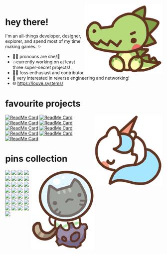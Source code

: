 <img align="right" src="toy_175.png">

# hey there!
I'm an all-things developer, designer, explorer, and spend most of my time making games. ✨ 

- 🏳️‍⚧️ pronouns are she/🐺
- 💥currently working on at least three super-secret projects!
- 🐱‍🐉 foss enthusiast and contributor
- 🔨 very interested in reverse engineering and networking!
- 🌐 https://louve.systems/

# favourite projects
<img align="right" src="toy_315.png">

[![ReadMe Card](https://github-readme-stats.vercel.app/api/pin/?username=Rackover&repo=Parchment&theme=tokyonight)]([https://github.com/Rackover/Parchment](https://github.com/Rackover/Parchment))
[![ReadMe Card](https://github-readme-stats.vercel.app/api/pin/?username=Rackover&repo=Broadcast&theme=dark)]([https://github.com/Rackover/Broadcast](https://github.com/Rackover/Broadcast))
[![ReadMe Card](https://github-readme-stats.vercel.app/api/pin/?username=Rackover&repo=iw4x-client&theme=tokyonight)]([https://github.com/Rackover/iw4x-client](https://github.com/Rackover/iw4x-client))
[![ReadMe Card](https://github-readme-stats.vercel.app/api/pin/?username=XLabsProject&repo=iw3x-port&theme=dark)]([https://github.com/XLabsProject/iw3x-port](https://github.com/XLabsProject/iw3x-port))
[![ReadMe Card](https://github-readme-stats.vercel.app/api/pin/?username=Rackover&repo=VOLTArcUnpacker&theme=tokyonight)]([https://github.com/Rackover/VOLTArcUnpacker](https://github.com/Rackover/VOLTArcUnpacker))
[![ReadMe Card](https://github-readme-stats.vercel.app/api/pin/?username=Rackover&repo=ADVNTURE&theme=dark)]([https://github.com/Rackover/ADVNTURE](https://github.com/Rackover/ADVNTURE))
[![ReadMe Card](https://github-readme-stats.vercel.app/api/pin/?username=Rackover&repo=TrackMasters.Wiki&theme=tokyonight)]([https://github.com/Rackover/TrackMasters.Wiki](https://github.com/Rackover/TrackMasters.Wiki))
[![ReadMe Card](https://github-readme-stats.vercel.app/api/pin/?username=Rackover&repo=Emmets&theme=dark)]([https://github.com/Rackover/Emmets](https://github.com/Rackover/Emmets))
[![ReadMe Card](https://github-readme-stats.vercel.app/api/pin/?username=FAForever&repo=Neroxis-Map-Generator&theme=tokyonight)]([https://github.com/FAForever/Neroxis-Map-Generator](https://github.com/FAForever/Neroxis-Map-Generator))

# pins collection
<img align="right" src="toy_339.png">

![](https://img.shields.io/badge/C%2B%2B-00599C?style=for-the-badge&logo=c%2B%2B&logoColor=white) ![](https://img.shields.io/badge/CSS3-1572B6?style=for-the-badge&logo=css3&logoColor=white) ![](https://img.shields.io/badge/HTML5-E34F26?style=for-the-badge&logo=html5&logoColor=white) ![](https://img.shields.io/badge/JavaScript-323330?style=for-the-badge&logo=javascript&logoColor=F7DF1E) ![](https://img.shields.io/badge/Lua-2C2D72?style=for-the-badge&logo=lua&logoColor=white) ![](	https://img.shields.io/badge/PHP-777BB4?style=for-the-badge&logo=php&logoColor=white) ![](https://img.shields.io/badge/Python-FFD43B?style=for-the-badge&logo=python&logoColor=blue) ![](https://img.shields.io/badge/Google%20Sheets-34A853?style=for-the-badge&logo=google-sheets&logoColor=white) ![](https://img.shields.io/badge/LibreOffice-18A303?style=for-the-badge&logo=LibreOffice&logoColor=white) ![](	https://img.shields.io/badge/Microsoft_Excel-217346?style=for-the-badge&logo=microsoft-excel&logoColor=white) ![](https://img.shields.io/badge/Microsoft_Word-2B579A?style=for-the-badge&logo=microsoft-word&logoColor=white) ![](https://img.shields.io/badge/Debian-A81D33?style=for-the-badge&logo=debian&logoColor=white) ![](https://img.shields.io/badge/Linux-FCC624?style=for-the-badge&logo=linux&logoColor=black) ![](https://img.shields.io/badge/Windows-0078D6?style=for-the-badge&logo=windows&logoColor=white) ![](https://img.shields.io/badge/Windows_XP-003399?style=for-the-badge&logo=windows-xp&logoColor=white) ![](https://img.shields.io/badge/Raspberry%20Pi-A22846?style=for-the-badge&logo=Raspberry%20Pi&logoColor=white) ![](https://img.shields.io/badge/GitHub-100000?style=for-the-badge&logo=github&logoColor=white) ![](https://img.shields.io/badge/GitLab-330F63?style=for-the-badge&logo=gitlab&logoColor=white) ![](https://img.shields.io/badge/Stack_Overflow-FE7A16?style=for-the-badge&logo=stack-overflow&logoColor=white) ![](https://img.shields.io/badge/Audacity-0000CC?style=for-the-badge&logo=audacity&logoColor=white) ![](https://img.shields.io/badge/GIT-E44C30?style=for-the-badge&logo=git&logoColor=white) ![](https://img.shields.io/badge/GNU%20Bash-4EAA25?style=for-the-badge&logo=GNU%20Bash&logoColor=white) ![](https://img.shields.io/badge/VirtualBox-21416b?style=for-the-badge&logo=VirtualBox&logoColor=white) ![](https://img.shields.io/badge/VMware-231f20?style=for-the-badge&logo=VMware&logoColor=white) ![](https://img.shields.io/badge/Opera%2012.17-FF1B2D?style=for-the-badge&logo=Opera&logoColor=white) ![](https://img.shields.io/badge/Tor_Browser-7D4698?style=for-the-badge&logo=Tor-Browser&logoColor=white) ![](https://img.shields.io/badge/Firefox-FF7139?style=for-the-badge&logo=Firefox-Browser&logoColor=white) ![](https://img.shields.io/badge/lenovo%20laptop-E2231A?style=for-the-badge&logo=lenovo&logoColor=white) ![](https://img.shields.io/badge/NVIDIA-GTX330-76B900?style=for-the-badge&logo=nvidia&logoColor=white) 
